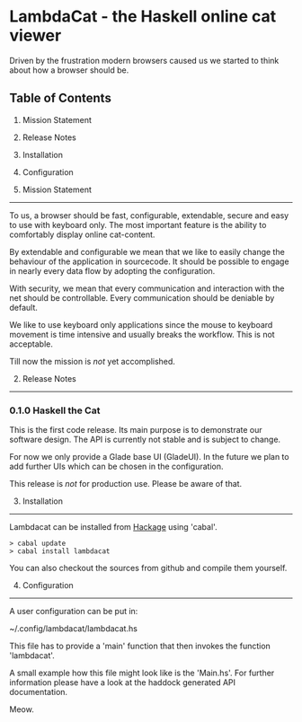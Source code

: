 LambdaCat - the Haskell online cat viewer
=========================================

Driven by the frustration modern browsers caused us we started to think about
how a browser should be.

Table of Contents
-----------------

1. Mission Statement
2. Release Notes
3. Installation
4. Configuration

1. Mission Statement
--------------------

To us, a browser should be fast, configurable, extendable, secure and easy to
use with keyboard only. The most important feature is the ability to
comfortably display online cat-content.

By extendable and configurable we mean that we like to easily change the
behaviour of the application in sourcecode. It should be possible to engage in
nearly every data flow by adopting the configuration.

With security, we mean that every communication and interaction with the net
should be controllable. Every communication should be deniable by default.

We like to use keyboard only applications since the mouse to keyboard movement
is time intensive and usually breaks the workflow. This is not acceptable.

Till now the mission is _not_ yet accomplished.

2. Release Notes
----------------

### 0.1.0 Haskell the Cat

This is the first code release. Its main purpose is to demonstrate our
software design. The API is currently not stable and is subject to change.

For now we only provide a Glade base UI (GladeUI). In the future we plan to
add further UIs which can be chosen in the configuration.

This release is _not_ for production use. Please be aware of that.

3. Installation
---------------

Lambdacat can be installed from [Hackage](http://hackage.haskell.org) using 
'cabal'. 

    > cabal update
    > cabal install lambdacat

You can also checkout the sources from github and compile them yourself.

4. Configuration
----------------

A user configuration can be put in:

  ~/.config/lambdacat/lambdacat.hs

This file has to provide a 'main' function that then invokes the function
'lambdacat'.

A small example how this file might look like is the 'Main.hs'.
For further information please have a look at the haddock generated API
documentation.

Meow.

